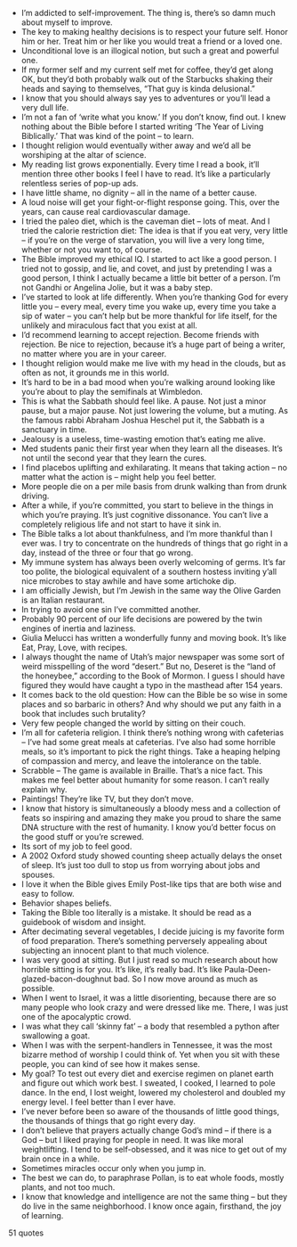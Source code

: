  - I’m addicted to self-improvement. The thing is, there’s so damn much about myself to improve.
 - The key to making healthy decisions is to respect your future self. Honor him or her. Treat him or her like you would treat a friend or a loved one.
 - Unconditional love is an illogical notion, but such a great and powerful one.
 - If my former self and my current self met for coffee, they’d get along OK, but they’d both probably walk out of the Starbucks shaking their heads and saying to themselves, “That guy is kinda delusional.”
 - I know that you should always say yes to adventures or you’ll lead a very dull life.
 - I’m not a fan of ‘write what you know.’ If you don’t know, find out. I knew nothing about the Bible before I started writing ‘The Year of Living Biblically.’ That was kind of the point – to learn.
 - I thought religion would eventually wither away and we’d all be worshiping at the altar of science.
 - My reading list grows exponentially. Every time I read a book, it’ll mention three other books I feel I have to read. It’s like a particularly relentless series of pop-up ads.
 - I have little shame, no dignity – all in the name of a better cause.
 - A loud noise will get your fight-or-flight response going. This, over the years, can cause real cardiovascular damage.
 - I tried the paleo diet, which is the caveman diet – lots of meat. And I tried the calorie restriction diet: The idea is that if you eat very, very little – if you’re on the verge of starvation, you will live a very long time, whether or not you want to, of course.
 - The Bible improved my ethical IQ. I started to act like a good person. I tried not to gossip, and lie, and covet, and just by pretending I was a good person, I think I actually became a little bit better of a person. I’m not Gandhi or Angelina Jolie, but it was a baby step.
 - I’ve started to look at life differently. When you’re thanking God for every little you – every meal, every time you wake up, every time you take a sip of water – you can’t help but be more thankful for life itself, for the unlikely and miraculous fact that you exist at all.
 - I’d recommend learning to accept rejection. Become friends with rejection. Be nice to rejection, because it’s a huge part of being a writer, no matter where you are in your career.
 - I thought religion would make me live with my head in the clouds, but as often as not, it grounds me in this world.
 - It’s hard to be in a bad mood when you’re walking around looking like you’re about to play the semifinals at Wimbledon.
 - This is what the Sabbath should feel like. A pause. Not just a minor pause, but a major pause. Not just lowering the volume, but a muting. As the famous rabbi Abraham Joshua Heschel put it, the Sabbath is a sanctuary in time.
 - Jealousy is a useless, time-wasting emotion that’s eating me alive.
 - Med students panic their first year when they learn all the diseases. It’s not until the second year that they learn the cures.
 - I find placebos uplifting and exhilarating. It means that taking action – no matter what the action is – might help you feel better.
 - More people die on a per mile basis from drunk walking than from drunk driving.
 - After a while, if you’re committed, you start to believe in the things in which you’re praying. It’s just cognitive dissonance. You can’t live a completely religious life and not start to have it sink in.
 - The Bible talks a lot about thankfulness, and I’m more thankful than I ever was. I try to concentrate on the hundreds of things that go right in a day, instead of the three or four that go wrong.
 - My immune system has always been overly welcoming of germs. It’s far too polite, the biological equivalent of a southern hostess inviting y’all nice microbes to stay awhile and have some artichoke dip.
 - I am officially Jewish, but I’m Jewish in the same way the Olive Garden is an Italian restaurant.
 - In trying to avoid one sin I’ve committed another.
 - Probably 90 percent of our life decisions are powered by the twin engines of inertia and laziness.
 - Giulia Melucci has written a wonderfully funny and moving book. It’s like Eat, Pray, Love, with recipes.
 - I always thought the name of Utah’s major newspaper was some sort of weird misspelling of the word “desert.” But no, Deseret is the “land of the honeybee,” according to the Book of Mormon. I guess I should have figured they would have caught a typo in the masthead after 154 years.
 - It comes back to the old question: How can the Bible be so wise in some places and so barbaric in others? And why should we put any faith in a book that includes such brutality?
 - Very few people changed the world by sitting on their couch.
 - I’m all for cafeteria religion. I think there’s nothing wrong with cafeterias – I’ve had some great meals at cafeterias. I’ve also had some horrible meals, so it’s important to pick the right things. Take a heaping helping of compassion and mercy, and leave the intolerance on the table.
 - Scrabble – The game is available in Braille. That’s a nice fact. This makes me feel better about humanity for some reason. I can’t really explain why.
 - Paintings! They’re like TV, but they don’t move.
 - I know that history is simultaneously a bloody mess and a collection of feats so inspiring and amazing they make you proud to share the same DNA structure with the rest of humanity. I know you’d better focus on the good stuff or you’re screwed.
 - Its sort of my job to feel good.
 - A 2002 Oxford study showed counting sheep actually delays the onset of sleep. It’s just too dull to stop us from worrying about jobs and spouses.
 - I love it when the Bible gives Emily Post-like tips that are both wise and easy to follow.
 - Behavior shapes beliefs.
 - Taking the Bible too literally is a mistake. It should be read as a guidebook of wisdom and insight.
 - After decimating several vegetables, I decide juicing is my favorite form of food preparation. There’s something perversely appealing about subjecting an innocent plant to that much violence.
 - I was very good at sitting. But I just read so much research about how horrible sitting is for you. It’s like, it’s really bad. It’s like Paula-Deen-glazed-bacon-doughnut bad. So I now move around as much as possible.
 - When I went to Israel, it was a little disorienting, because there are so many people who look crazy and were dressed like me. There, I was just one of the apocalyptic crowd.
 - I was what they call ‘skinny fat’ – a body that resembled a python after swallowing a goat.
 - When I was with the serpent-handlers in Tennessee, it was the most bizarre method of worship I could think of. Yet when you sit with these people, you can kind of see how it makes sense.
 - My goal? To test out every diet and exercise regimen on planet earth and figure out which work best. I sweated, I cooked, I learned to pole dance. In the end, I lost weight, lowered my cholesterol and doubled my energy level. I feel better than I ever have.
 - I’ve never before been so aware of the thousands of little good things, the thousands of things that go right every day.
 - I don’t believe that prayers actually change God’s mind – if there is a God – but I liked praying for people in need. It was like moral weightlifting. I tend to be self-obsessed, and it was nice to get out of my brain once in a while.
 - Sometimes miracles occur only when you jump in.
 - The best we can do, to paraphrase Pollan, is to eat whole foods, mostly plants, and not too much.
 - I know that knowledge and intelligence are not the same thing – but they do live in the same neighborhood. I know once again, firsthand, the joy of learning.

51 quotes
